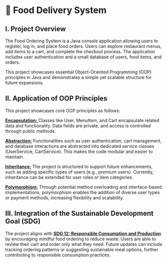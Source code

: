 # 🍔 Food Delivery System
## **I. Project Overview**
The Food Ordering System is a Java console application allowing users to register, log in, and place food orders. Users can explore restaurant menus, add items to a cart, and complete the checkout process. The application includes user authentication and a small database of users, food items, and orders.

This project showcases essential Object-Oriented Programming (OOP) principles in Java and demonstrates a simple yet scalable structure for future expansions.

## **II. Application of OOP Principles**
This project showcases core OOP principles as follows:

<ins>**Encapsulation:** </ins> Classes like User, MenuItem, and Cart encapsulate related data and functionality. Data fields are private, and access is controlled through public methods.

<ins>**Abstraction:**</ins> Functionalities such as user authentication, cart management, and database interactions are abstracted into dedicated service classes (UserService, CartService). This makes the code modular and easier to maintain.

<ins>**Inheritance:**</ins> The project is structured to support future enhancements, such as adding specific types of users (e.g., premium users). Currently, inheritance can be extended for user roles or item categories.

<ins>**Polymorphism:**</ins> Through potential method overloading and interface-based implementations, polymorphism enables the addition of diverse user types or payment methods, increasing flexibility and scalability.

## III. Integration of the Sustainable Development Goal (SDG)
The project aligns with <ins>**SDG 12: Responsible Consumption and Production**</ins> by encouraging mindful food ordering to reduce waste. Users are able to review their cart and order only what they need. Future updates can include tracking ordering patterns or suggesting sustainable meal options, further contributing to responsible consumption practices.
